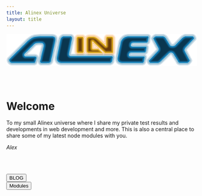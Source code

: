 ```yaml
---
title: Alinex Universe
layout: title
---
```


<div><img src="images/Alinex-black-600.png" class="img-responsive center-block" /></div>

<p><br /><br /></p>

# Welcome

To my small Alinex universe where I share my private test results and
developments in web development and more. This is also a central place to share
some of my latest node modules with you.

<p class="text-right"><i>Alex</i></p>

<p><br /><br /></p>

<div class="row">
  <div class="col-md-6">
    <form action="blog.html">
      <button type="submit" class="btn btn-primary btn-block">
        <span class="glyphicon glyphicon-cog" aria-hidden="true"></span> BLOG
      </button>
    </form>
  </div>
  <div class="col-md-6">
    <form action="modules.html">
      <button type="submit" class="btn btn-warning btn-block">
        <span class="glyphicon glyphicon-pencil" aria-hidden="true"></span> Modules
      </button>
    </form>
  </div>
</div>

<p><br /><br /></p>

